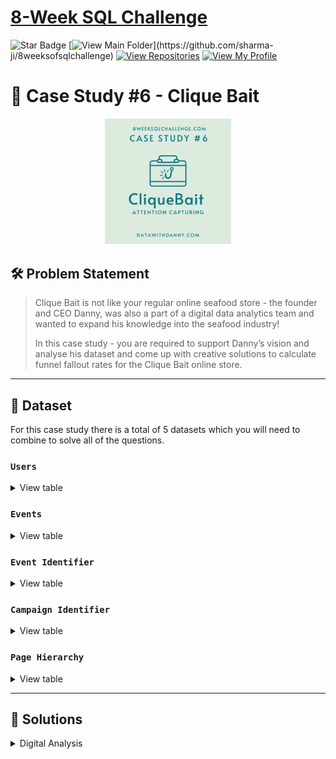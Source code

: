 # [8-Week SQL Challenge](https://8weeksqlchallenge.com/)
![Star Badge](https://img.shields.io/static/v1?label=%F0%9F%8C%9F&message=If%20Useful&style=style=flat&color=BC4E99)
[![View Main Folder](https://img.shields.io/badge/View-Main_Folder-971901?)](https://github.com/sharma-ji/8weeksofsqlchallenge)
[![View Repositories](https://img.shields.io/badge/View-My_Repositories-blue?logo=GitHub)](https://github.com/sharma-ji?tab=repositories)
[![View My Profile](https://img.shields.io/badge/View-My_Profile-green?logo=GitHub)](https://github.com/sharma-ji)


# 💼 Case Study #6 - Clique Bait
<p align="center">
<img src="https://github.com/sharma-ji/8weeksofsqlchallenge/blob/main/IMG/org-6.png" width=40% height=40%>

## 🛠️ Problem Statement

> Clique Bait is not like your regular online seafood store - the founder and CEO Danny, was also a part of a digital data analytics team and wanted to expand his knowledge into the seafood industry!
> 
> In this case study - you are required to support Danny’s vision and analyse his dataset and come up with creative solutions to calculate funnel fallout rates for the Clique Bait online store.
> 


---

## 📂 Dataset
For this case study there is a total of 5 datasets which you will need to combine to solve all of the questions.

### **```Users```**
<details>
<summary>
View table
</summary>

Customers who visit the Clique Bait website are tagged via their **```cookie_id```**.


| user_id	| cookie_id	| start_date          |
|---------|-----------|---------------------|
| 397	    | 3759ff	  | 2020-03-30 00:00:00 |
| 215	    | 863329	  | 2020-01-26 00:00:00 |
| 191	    | eefca9	  | 2020-03-15 00:00:00 |
| 89	    | 764796	  | 2020-01-07 00:00:00 |
| 127	    | 17ccc5	  | 2020-01-22 00:00:00 |
| 81	    | b0b666	  | 2020-03-01 00:00:00 |
| 260	    | a4f236	  | 2020-01-08 00:00:00 |
| 203	    | d1182f	  | 2020-04-18 00:00:00 |
| 23	    | 12dbc8	  | 2020-01-18 00:00:00 |
| 375	    | f61d69	  | 2020-01-03 00:00:00 |

</details>


### **```Events```**

<details>
<summary>
View table
</summary>

Customer visits are logged in this **```events```** table at a **```cookie_id level```** and the **```event_type```** and **```page_id```** values can be used to join onto relevant satellite tables to obtain further information about each event.

The sequence_number is used to order the events within each visit.

| visit_id | cookie_id | page_id | event_type	| sequence_number	| event_time                 |
|----------|-----------|---------|------------|-----------------|----------------------------|
| 719fd3	 | 3d83d3	   | 5	     | 1	        | 4	              | 2020-03-02 00:29:09.975502 |
| fb1eb1	 | c5ff25	   | 5	     | 2	        | 8	              | 2020-01-22 07:59:16.761931 |
| 23fe81	 | 1e8c2d	   | 10	     | 1	        | 9	              | 2020-03-21 13:14:11.745667 |
| ad91aa	 | 648115	   | 6	     | 1	        | 3	              | 2020-04-27 16:28:09.824606 |
| 5576d7	 | ac418c	   | 6	     | 1	        | 4	              | 2020-01-18 04:55:10.149236 |
| 48308b	 | c686c1	   | 8	     | 1	        | 5	              | 2020-01-29 06:10:38.702163 |
| 46b17d	 | 78f9b3	   | 7	     | 1	        | 12	            | 2020-02-16 09:45:31.926407 |
| 9fd196	 | ccf057	   | 4	     | 1	        | 5	              | 2020-02-14 08:29:12.922164 |
| edf853	 | f85454	   | 1	     | 1	        | 1	              | 2020-02-22 12:59:07.652207 |
| 3c6716	 | 02e74f	   | 3	     | 2	        | 5	              | 2020-01-31 17:56:20.777383 |

</details>

### **```Event Identifier```**

<details>
<summary>
View table
</summary>

The **```event_identifier```** table shows the types of events which are captured by Clique Bait’s digital data systems.



| event_type | event_name |
|------------|------------|
| 1	         | Page View |
| 2	         | Add to Cart |
| 3	         | Purchase |
| 4	         | Ad Impression |
| 5	         | Ad Click |

</details>

### **```Campaign Identifier```**

<details>
<summary>
View table
</summary>

This table shows information for the 3 campaigns that Clique Bait has ran on their website so far in 2020.

| campaign_id	| products | campaign_name	| start_date | end_date |
| 1	          | 1-3	     | BOGOF - Fishing For Compliments | 2020-01-01 00:00:00 | 2020-01-14 00:00:00 |
| 2	          | 4-5	     | 25% Off - Living The Lux Life | 2020-01-15 00:00:00	| 2020-01-28 00:00:00 |
| 3	          | 6-8	     | Half Off - Treat Your Shellf(ish) | 2020-02-01 00:00:00 | 2020-03-31 00:00:00 |

</details>

### **```Page Hierarchy```**

<details>
<summary>
View table
</summary>

This table lists all of the pages on the Clique Bait website which are tagged and have data passing through from user interaction events


| page_id | page_name	| product_category | product_id |
|---------|-----------|------------------|------------|
| 1	      | Home Page	| null | null |
| 2	      | All Products | null | null |
| 3	      | Salmon	| Fish | 1 |
| 4	      | Kingfish	| Fish | 2 |
| 5	      | Tuna	| Fish | 3 |
| 6	      | Russian Caviar | Luxury | 4 |
| 7	      | Black Truffle | Luxury | 5 |
| 8	      | Abalone	| Shellfish | 6 |
| 9	      | Lobster	| Shellfish | 7 |
| 10	    | Crab | Shellfish | 8 |
| 11      | Oyster | Shellfish | 9 |
| 12	    | Checkout | null | null |
| 13	    | Confirmation | null | null |

</details>


---


## 🚀 Solutions

<details>
<summary> 
Digital Analysis
</summary>

### **Q1. How many users are there?**
```sql
select count(distinct user_id) from clique_bait.users;
```
|count(distinct user_id)|
|-------------------|
|500                |

### **Q2. How many cookies does each user have on average?**
```sql
select avg(a.cnt) from
(select user_id, count(cookie_id) as cnt
from clique_bait.users
group by user_id) a;
```
|avg(a.cnt)|
|-----------|
|3.5640     |


### **Q3. What is the unique number of visits by all users per month?**
```sql
```



### **Q4. What is the number of events for each event type?**
```SQL
select b.event_name, count(a.visit_id) as cnt
from clique_bait.events a
left join clique_bait.event_identifier b
on a.event_type = b.event_type
group by b.event_name;
```

| event_name    | cnt   |
|---------------|-------|
| Page View     | 20928 |
| Add to Cart   | 8451  |
| Purchase      | 1777  |
| Ad Impression | 876   |
| Ad Click      | 702   |


### **Q5. What is the percentage of visits which have a purchase event?**
```SQL
select distinct perc from 
(select event_type,count(visit_id) over(partition by event_type)/count(visit_id) over() *100 as perc
from clique_bait.events) a
where event_type=3;
```

| perc |
|------|
| 5.4286 | 


### **Q6. What is the percentage of visits which view the checkout page but do not have a purchase event?**
```SQL
select sum(cnt1)/cnt2*100 as perc
from (select distinct event_type, page_id, count(visit_id) over(partition by page_id, event_type) cnt1,
count(visit_id) over() cnt2
from clique_bait.events) a
where event_type<>3 and page_id =12;
 ``` 

| perc |
|------|
| 6.4245 |


### **Q7.What are the top 3 pages by number of views?**
```SQL
select b.page_name, count(a.visit_id) as cnt
from clique_bait.events a
left join clique_bait.page_hierarchy b
on a.page_id = b.page_id
where a.event_type = 1
group by b.page_name
order by cnt desc
limit 3;
```

| page_name    | cnt  |
|--------------|------|
| All Products | 3174 |
| Checkout     | 2103 |
| Home Page    | 1782 |



### **Q8. What is the number of views and cart adds for each product category?**
```SQL
select b.product_category,c.event_type, count(a.visit_id) as cnt
from clique_bait.events a
left join clique_bait.page_hierarchy b
on a.page_id = b.page_id
left join clique_bait.event_identifier c
on a.event_type = c.event_type
where a.event_type in (1,2) and b.product_category is not Null
group by b.product_category,c.event_type
order by b.product_category;

```  

| product_category | event_type | cnt  |
|------------------|------------|------|
| Fish             | 1          | 4633 |
| Fish             | 2          | 2789 |
| Luxury           | 1          | 3032 |
| Luxury           | 2          | 1870 |
| Shellfish        | 1          | 6204 |
| Shellfish        | 2          | 3792 |


### **Q9. What are the top 3 products by purchases?**
```SQL
yet to be done
```

---
<p>&copy; 2022 Mukul Sharma</p>